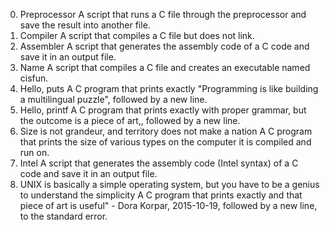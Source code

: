 0. Preprocessor
A script that runs a C file through the preprocessor and save the result into another file.
1. Compiler
A script that compiles a C file but does not link.
2. Assembler
A script that generates the assembly code of a C code and save it in an output file.
3. Name
A script that compiles a C file and creates an executable named cisfun.
4. Hello, puts 
A C program that prints exactly "Programming is like building a multilingual puzzle", followed by a new line.
5. Hello, printf
A C program that prints exactly with proper grammar, but the outcome is a piece of art,, followed by a new line.
6. Size is not grandeur, and territory does not make a nation
A C program that prints the size of various types on the computer it is compiled and run on.
7. Intel
A script that generates the assembly code (Intel syntax) of a C code and save it in an output file.
8. UNIX is basically a simple operating system, but you have to be a genius to understand the simplicity
A C program that prints exactly and that piece of art is useful" - Dora Korpar, 2015-10-19, followed by a new line, to the standard error.
